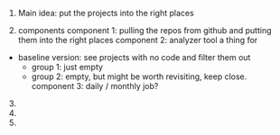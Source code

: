 1) Main idea: put the projects into the right places

2) components
component 1: pulling the repos from github and putting them into the right places
component 2: analyzer tool 
 a thing for 
- baseline version: see projects with no code and filter them out
  - group 1: just empty
  - group 2: empty, but might be worth revisiting, keep close.
component 3: daily / monthly job? 

3)

4)

1) 